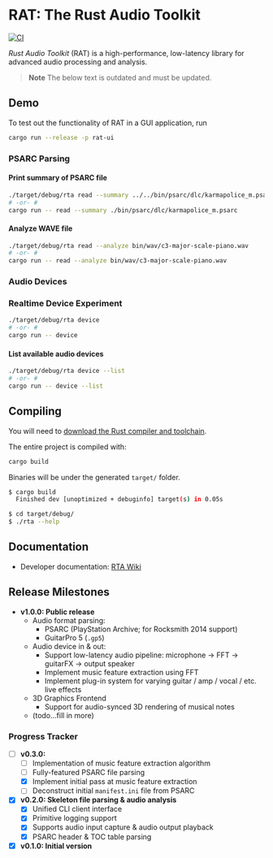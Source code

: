 # RAT: The Rust Audio Toolkit #

[![CI](https://github.com/daniellivingston/rust-audio-toolkit/actions/workflows/rust.yml/badge.svg)](https://github.com/daniellivingston/realtime-audio-rs/actions/workflows/rust.yml)

*Rust Audio Toolkit* (RAT) is a high-performance, low-latency library for advanced audio processing and analysis.

> **Note**
> The below text is outdated and must be updated.

## Demo

To test out the functionality of RAT in a GUI application, run

```sh
cargo run --release -p rat-ui
```

### PSARC Parsing

#### Print summary of PSARC file

```sh
./target/debug/rta read --summary ../../bin/psarc/dlc/karmapolice_m.psarc
# -or- #
cargo run -- read --summary ./bin/psarc/dlc/karmapolice_m.psarc
```

#### Analyze WAVE file

```sh
./target/debug/rta read --analyze bin/wav/c3-major-scale-piano.wav
# -or- #
cargo run -- read --analyze bin/wav/c3-major-scale-piano.wav
```

### Audio Devices

### Realtime Device Experiment

```sh
./target/debug/rta device
# -or- #
cargo run -- device
```

#### List available audio devices

```sh
./target/debug/rta device --list
# -or- #
cargo run -- device --list
```

## Compiling

You will need to [download the Rust compiler and toolchain](https://www.rust-lang.org/tools/install).

The entire project is compiled with:

```sh
cargo build
```

Binaries will be under the generated `target/` folder.

```sh
$ cargo build
  Finished dev [unoptimized + debuginfo] target(s) in 0.05s

$ cd target/debug/
$ ./rta --help
```

## Documentation

- Developer documentation: [RTA Wiki](https://github.com/daniellivingston/realtime-audio-rs/wiki)

## Release Milestones

- **v1.0.0: Public release**
  - Audio format parsing:
    - PSARC (PlayStation Archive; for Rocksmith 2014 support)
    - GuitarPro 5 (`.gp5`)
  - Audio device in & out:
    - Support low-latency audio pipeline: microphone -> FFT -> guitarFX -> output speaker
    - Implement music feature extraction using FFT
    - Implement plug-in system for varying guitar / amp / vocal / etc. live effects
  - 3D Graphics Frontend
    - Support for audio-synced 3D rendering of musical notes
  - (todo...fill in more)

### Progress Tracker

- [ ] **v0.3.0:**
  - [ ] Implementation of music feature extraction algorithm
  - [ ] Fully-featured PSARC file parsing
  - [x] Implement initial pass at music feature extraction
  - [ ] Deconstruct initial `manifest.ini` file from PSARC
- [x] **v0.2.0: Skeleton file parsing & audio analysis**
  - [x] Unified CLI client interface
  - [x] Primitive logging support
  - [x] Supports audio input capture & audio output playback
  - [x] PSARC header & TOC table parsing
- [x] **v0.1.0: Initial version**
